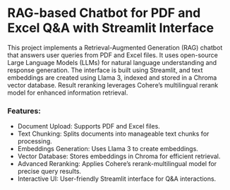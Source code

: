# RAG-based Chatbot for PDF and Excel Q&A with Streamlit Interface
This project implements a Retrieval-Augmented Generation (RAG) chatbot that answers user queries from PDF and Excel files. It uses open-source Large Language Models (LLMs) for natural language understanding and response generation. The interface is built using Streamlit, and text embeddings are created using Llama 3, indexed and stored in a Chroma vector database. Result reranking leverages Cohere’s multilingual rerank model for enhanced information retrieval.

### Features:
- Document Upload: Supports PDF and Excel files.
- Text Chunking: Splits documents into manageable text chunks for processing.
- Embeddings Generation: Uses Llama 3 to create embeddings.
- Vector Database: Stores embeddings in Chroma for efficient retrieval.
- Advanced Reranking: Applies Cohere’s rerank-multilingual model for precise query results.
- Interactive UI: User-friendly Streamlit interface for Q&A interactions.
